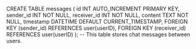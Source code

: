 CREATE TABLE messages (
  id INT AUTO_INCREMENT PRIMARY KEY,
  sender_id INT NOT NULL,
  receiver_id INT NOT NULL,
  content TEXT NOT NULL,
  timestamp DATETIME DEFAULT CURRENT_TIMESTAMP,
  FOREIGN KEY (sender_id) REFERENCES user(userID),
  FOREIGN KEY (receiver_id) REFERENCES user(userID)
);
-- This table stores chat messages between users.
